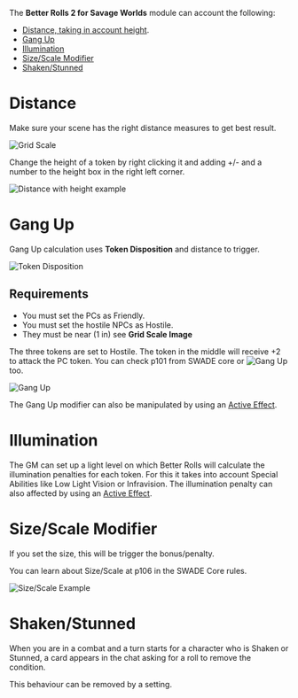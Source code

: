 The **Better Rolls 2 for Savage Worlds** module can account the following:

- [Distance, taking in account height](https://github.com/javierriveracastro/betteroll-swade/wiki/Combat-Automation#distance).
- [Gang Up](https://github.com/javierriveracastro/betteroll-swade/wiki/Combat-Automation#gang-up)
- [Illumination](https://github.com/javierriveracastro/betteroll-swade/wiki/Combat-Automation#illumination)
- [Size/Scale Modifier](https://github.com/javierriveracastro/betteroll-swade/wiki/Combat-Automation#sizescale-modifier)
- [Shaken/Stunned](https://github.com/javierriveracastro/betteroll-swade/wiki/Combat-Automation#shakenstunned)

# Distance

Make sure your scene has the right distance measures to get best result.

![Grid Scale](https://github.com/javierriveracastro/betteroll-swade/blob/version_2/docs/img/combatautomation02.jpg?raw=true)

Change the height of a token by right clicking it and adding +/- and a number to the height box in the right left corner.

![Distance with height example](https://github.com/javierriveracastro/betteroll-swade/blob/version_2/docs/img/combatautomation04.jpg?raw=true)

# Gang Up

Gang Up calculation uses **Token Disposition** and distance to trigger.

![Token Disposition](https://github.com/javierriveracastro/betteroll-swade/blob/version_2/docs/img/combatautomation01.jpg?raw=true)

## Requirements

- You must set the PCs as Friendly.
- You must set the hostile NPCs as Hostile.
- They must be near (1 in) see **Grid Scale Image**

The three tokens are set to Hostile. The token in the middle will receive +2 to attack the PC token. You can check p101 from SWADE core or ![Gang Up](https://www.pegforum.com/forum/savage-worlds/official-answers-on-core-rules/51683-about-gang-up) too.

![Gang Up](https://github.com/javierriveracastro/betteroll-swade/blob/version_2/docs/img/combatautomation03.jpg?raw=true)

The Gang Up modifier can also be manipulated by using an [Active Effect](https://github.com/javierriveracastro/betteroll-swade/wiki/Active-Effects#gang-up-active-effects).

# Illumination

The GM can set up a light level on which Better Rolls will calculate the illumination penalties for each token. For this it takes into account Special Abilities like Low Light Vision or Infravision. The illumination penalty can also affected by using an [Active Effect](https://github.com/javierriveracastro/betteroll-swade/wiki/Active-Effects#illumination-active-effects).

# Size/Scale Modifier

If you set the size, this will be trigger the bonus/penalty.

You can learn about Size/Scale at p106 in the SWADE Core rules.

![Size/Scale Example](https://github.com/javierriveracastro/betteroll-swade/blob/version_2/docs/img/combatautomation05.jpg?raw=true)

# Shaken/Stunned

When you are in a combat and a turn starts for a character who is Shaken or Stunned, a card appears in the chat asking for a roll to remove the condition.

This behaviour can be removed by a setting.

